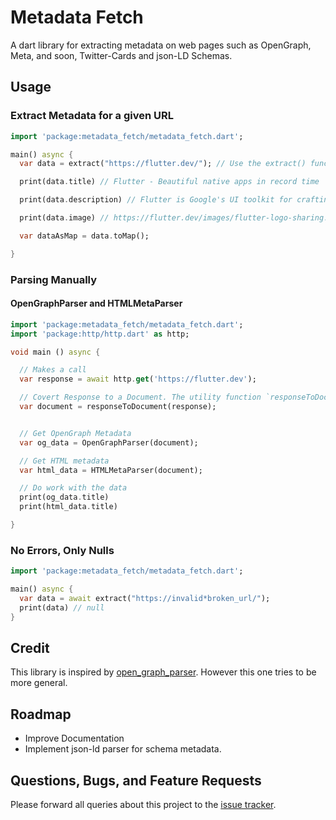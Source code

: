 # Metadata Fetch
A dart library for extracting metadata on web pages such as OpenGraph, Meta, and soon, Twitter-Cards and json-LD Schemas.


## Usage


### Extract Metadata for a given URL

```dart
import 'package:metadata_fetch/metadata_fetch.dart';

main() async {
  var data = extract("https://flutter.dev/"); // Use the extract() function to fetch data from the url

  print(data.title) // Flutter - Beautiful native apps in record time

  print(data.description) // Flutter is Google's UI toolkit for crafting beautiful...

  print(data.image) // https://flutter.dev/images/flutter-logo-sharing.png

  var dataAsMap = data.toMap();

}
```

### Parsing Manually

#### OpenGraphParser and HTMLMetaParser

```dart
import 'package:metadata_fetch/metadata_fetch.dart';
import 'package:http/http.dart' as http;

void main () async {

  // Makes a call
  var response = await http.get('https://flutter.dev');

  // Covert Response to a Document. The utility function `responseToDocument` is provided or you can use own decoder/parser.
  var document = responseToDocument(response);


  // Get OpenGraph Metadata
  var og_data = OpenGraphParser(document);

  // Get HTML metadata
  var html_data = HTMLMetaParser(document);

  // Do work with the data
  print(og_data.title)
  print(html_data.title)

}

```

### No Errors, Only Nulls

```dart
import 'package:metadata_fetch/metadata_fetch.dart';

main() async {
  var data = await extract("https://invalid*broken_url/");
  print(data) // null
}
```



## Credit
This library is inspired by [open_graph_parser](https://github.com/Patte1808/open_graph_parser). 
However this one tries to be more general.


## Roadmap
- Improve Documentation
- Implement json-ld parser for schema metadata.


## Questions, Bugs, and Feature Requests
Please forward all queries about this project to the [issue tracker](https://github.com/jg-l/metadata_fetch/issues).

